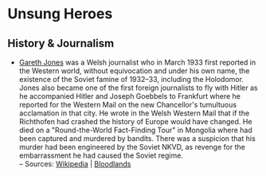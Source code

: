 # Unsung Heroes

## History & Journalism

- [Gareth Jones](https://en.wikipedia.org/wiki/Gareth_Jones_(journalist)) was a Welsh journalist who in March 1933 first reported in the Western world, 
without equivocation and under his own name, the existence of the Soviet famine of 1932–33, including the Holodomor. Jones also became one of the first 
foreign journalists to fly with Hitler as he accompanied Hitler and Joseph Goebbels to Frankfurt where he reported for the Western Mail on the new Chancellor's 
tumultuous acclamation in that city. He wrote in the Welsh Western Mail that if the Richthofen had crashed the history of Europe would have changed. 
He died on a "Round-the-World Fact-Finding Tour" in Mongolia where had been captured and murdered by bandits. There was a suspicion that his murder had been 
engineered by the Soviet NKVD, as revenge for the embarrassment he had caused the Soviet regime.
<br />– Sources: [Wikipedia](https://en.wikipedia.org/wiki/Gareth_Jones_(journalist)) | [Bloodlands](https://en.wikipedia.org/wiki/Bloodlands)
